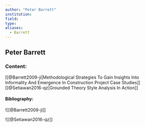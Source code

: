 ```yaml
---
author: "Peter Barrett"
institution:
field:
type:
aliases:
  - Barrett
---
```


## Peter Barrett

### Content:
[[@Barrett2009-ji|Methodological Strategies To Gain Insights Into Informality And Emergence In Construction Project Case Studies]]
[[@Setiawan2016-qz|Grounded Theory Style Analysis In Action]]

#### Bibliography:

![[@Barrett2009-ji]]

![[@Setiawan2016-qz]]